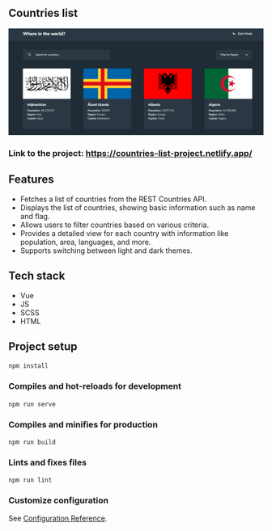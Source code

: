 ## Countries list

<img src="./screenshot.png">

### Link to the project: https://countries-list-project.netlify.app/

## Features

- Fetches a list of countries from the REST Countries API.
- Displays the list of countries, showing basic information such as name and flag.
- Allows users to filter countries based on various criteria.
- Provides a detailed view for each country with information like population, area, languages, and more.
- Supports switching between light and dark themes.

## Tech stack

- Vue
- JS
- SCSS
- HTML

## Project setup

```
npm install
```

### Compiles and hot-reloads for development

```
npm run serve
```

### Compiles and minifies for production

```
npm run build
```

### Lints and fixes files

```
npm run lint
```

### Customize configuration

See [Configuration Reference](https://cli.vuejs.org/config/).
